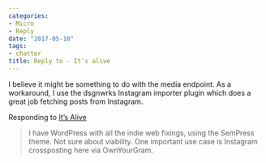```yaml
---
categories:
- Micro
- Reply
date: "2017-05-10"
tags:
- chatter
title: Reply to - It's alive
---
```


I believe it might be something to do with the media endpoint. As a workaround, I use the dsgnwrks Instagram importer plugin which does a great job fetching posts from Instagram.

Responding to [It’s Alive](https://dougbeal.com/2017/05/05/its-alive/)

> I have WordPress with all the indie web fixings, using the SemPress theme. Not sure about viability. One important use case is Instagram crossposting here via OwnYourGram.
